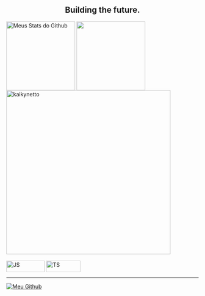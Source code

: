 <h2 align="center"> Building the future. </h2>

<div>
 
   <img align="center" src="https://github-readme-stats.vercel.app/api?username=kaikynetto&show_icons=true&theme=midnight-purple&line_height=27" alt="Meus Stats do Github" style="max-width:100%;" height="180em">
  
   <img align="center" src="https://github-readme-stats.vercel.app/api/top-langs/?username=kaikynetto&theme=midnight-purple&layout=compact&hide=vue" style="max-width:100%;" height="180em">
 
   <img alt="kaikynetto" src="https://github-readme-streak-stats.herokuapp.com?user=kaikynetto&theme=midnight-purple" style="max-width:100%;" width="430" align="middle">
  
 </a>
</div>

<br>

<div>
  <img alt="JS" src="https://img.shields.io/badge/Python-14354C?style=for-the-badge&logo=javascript&logoColor=white" style="max-width:100%;" width="100" height="30"   align="middle">
 
  <img alt="TS" src="https://img.shields.io/badge/Rust-000000?style=for-the-badge&logo=tyoescript&logoColor=white" style="max-width:100%;" width="90" height="30"       align="middle">

</div>

<hr>

<div>
 
 <a href="https://github.com/OGabrielPereira">
   <img alt="Meu Github" src="https://img.shields.io/badge/GitHub-100000?style=for-the-badge&logo=github&logoColor=white" style="max-width:100%;"/>
 </a>
<!-- [Snake animation](https://github.com/OGabrielPereira/OGabrielPereira/blob/output/github-contribution-grid-snake.svg) -->
</div>

